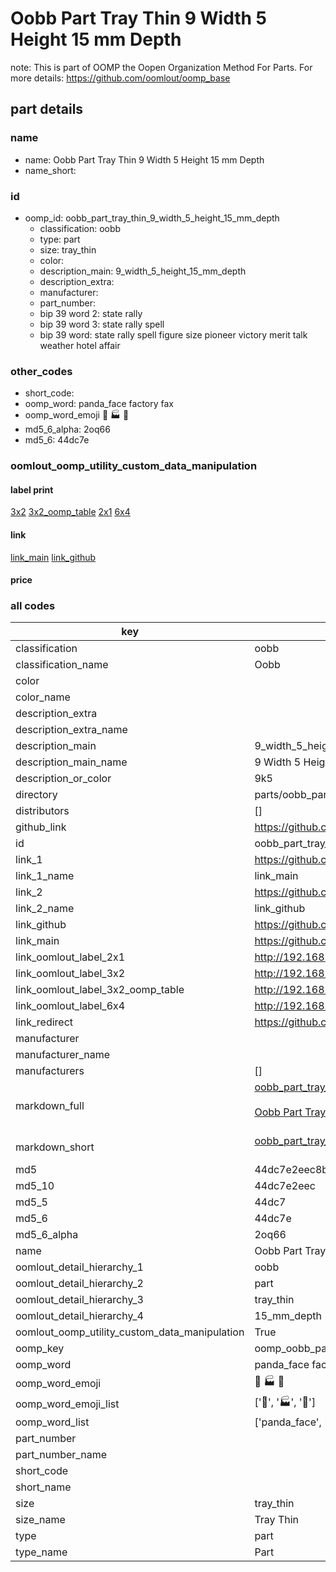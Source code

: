 # Oobb Part Tray Thin 9 Width 5 Height 15 mm Depth  

note: This is part of OOMP the Oopen Organization Method For Parts. For more details: https://github.com/oomlout/oomp_base

##  part details
  







### name
* name: Oobb Part Tray Thin 9 Width 5 Height 15 mm Depth
* name_short: 
### id
* oomp_id: oobb_part_tray_thin_9_width_5_height_15_mm_depth
  * classification: oobb
  * type: part
  * size: tray_thin
  * color: 
  * description_main: 9_width_5_height_15_mm_depth
  * description_extra: 
  * manufacturer: 
  * part_number: 
  * bip 39 word 2: state rally
  * bip 39 word 3: state rally spell
  * bip 39 word: state rally spell figure size pioneer victory merit talk weather hotel affair

### other_codes
* short_code: 
* oomp_word: panda_face factory fax
* oomp_word_emoji :panda_face: :factory: :fax:
* md5_6_alpha: 2oq66
* md5_6: 44dc7e






### oomlout_oomp_utility_custom_data_manipulation
#### label print
[3x2](http://192.168.1.245:1112/?label=oomp%202oq66)
[3x2_oomp_table](http://192.168.1.108:1112/?label=oomp%202oq66)
[2x1](http://192.168.1.242:1112/?label=oomp%202oq66)
[6x4](http://192.168.1.55:1112/?label=oomp%202oq66)    

#### link

[link_main](https://github.com/oomlout/oomlout_oomp_version_1_messy/tree/main/parts/oobb_part_tray_thin_9_width_5_height_15_mm_depth) [link_github](https://github.com/oomlout/oomlout_oomp_version_1_messy/tree/main/parts/oobb_part_tray_thin_9_width_5_height_15_mm_depth)                             

#### price







### all codes 
| key | value |  
| --- | --- |  
| classification | oobb |  
| classification_name | Oobb |  
| color |  |  
| color_name |  |  
| description_extra |  |  
| description_extra_name |  |  
| description_main | 9_width_5_height_15_mm_depth |  
| description_main_name | 9 Width 5 Height 15 mm Depth |  
| description_or_color | 9k5 |  
| directory | parts/oobb_part_tray_thin_9_width_5_height_15_mm_depth |  
| distributors | [] |  
| github_link | https://github.com/oomlout/oomlout_oomp_part_src/tree/main/parts/oobb_part_tray_thin_9_width_5_height_15_mm_depth |  
| id | oobb_part_tray_thin_9_width_5_height_15_mm_depth |  
| link_1 | https://github.com/oomlout/oomlout_oomp_version_1_messy/tree/main/parts/oobb_part_tray_thin_9_width_5_height_15_mm_depth |  
| link_1_name | link_main |  
| link_2 | https://github.com/oomlout/oomlout_oomp_version_1_messy/tree/main/parts/oobb_part_tray_thin_9_width_5_height_15_mm_depth |  
| link_2_name | link_github |  
| link_github | https://github.com/oomlout/oomlout_oomp_version_1_messy/tree/main/parts/oobb_part_tray_thin_9_width_5_height_15_mm_depth |  
| link_main | https://github.com/oomlout/oomlout_oomp_version_1_messy/tree/main/parts/oobb_part_tray_thin_9_width_5_height_15_mm_depth |  
| link_oomlout_label_2x1 | http://192.168.1.242:1112/?label=oomp%202oq66 |  
| link_oomlout_label_3x2 | http://192.168.1.245:1112/?label=oomp%202oq66 |  
| link_oomlout_label_3x2_oomp_table | http://192.168.1.108:1112/?label=oomp%202oq66 |  
| link_oomlout_label_6x4 | http://192.168.1.55:1112/?label=oomp%202oq66 |  
| link_redirect | https://github.com/oomlout/oomlout_oomp_version_1_messy/tree/main/parts/oobb_part_tray_thin_9_width_5_height_15_mm_depth |  
| manufacturer |  |  
| manufacturer_name |  |  
| manufacturers | [] |  
| markdown_full | [oobb_part_tray_thin_9_width_5_height_15_mm_depth](none)<br>[](none)<br>[Oobb Part Tray Thin 9 Width 5 Height 15 Mm Depth](none)<br><br> |  
| markdown_short | [oobb_part_tray_thin_9_width_5_height_15_mm_depth](none)<br><br> |  
| md5 | 44dc7e2eec8b9e7694e4f561a26c56a6 |  
| md5_10 | 44dc7e2eec |  
| md5_5 | 44dc7 |  
| md5_6 | 44dc7e |  
| md5_6_alpha | 2oq66 |  
| name | Oobb Part Tray Thin 9 Width 5 Height 15 mm Depth |  
| oomlout_detail_hierarchy_1 | oobb |  
| oomlout_detail_hierarchy_2 | part |  
| oomlout_detail_hierarchy_3 | tray_thin |  
| oomlout_detail_hierarchy_4 | 15_mm_depth |  
| oomlout_oomp_utility_custom_data_manipulation | True |  
| oomp_key | oomp_oobb_part_tray_thin_9_width_5_height_15_mm_depth |  
| oomp_word | panda_face factory fax |  
| oomp_word_emoji | :panda_face: :factory: :fax: |  
| oomp_word_emoji_list | [':panda_face:', ':factory:', ':fax:'] |  
| oomp_word_list | ['panda_face', 'factory', 'fax'] |  
| part_number |  |  
| part_number_name |  |  
| short_code |  |  
| short_name |  |  
| size | tray_thin |  
| size_name | Tray Thin |  
| type | part |  
| type_name | Part |  
